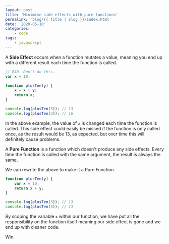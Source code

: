 ```yaml
---
layout: post
title: 'Minimise side effects with pure functions'
permalink: 'blog/{{ title | slug }}/index.html'
date: '2020-05-10'
categories:
    - code
tags:
    - javascript
---
```


A **Side Effect** occurs when a function mutates a value, meaning you end up with a different result each time the function is called.

```javascript
// BAD. Don't do this.
var x = 10;

function plusTen(y) {
	x = x + y;
	return x;
}

console.log(plusTen(3)); // 13
console.log(plusTen(3)); // 16
```

In the above example, the value of `x` is changed each time the function is called. This side effect could easily be missed if the function is only called once, as the result would be 13, as expected, but over time this will definitely cause problems.

A **Pure Function** is a function which doesn't produce any side effects. Every time the function is called with the same argument, the result is always the same.

We can rewrite the above to make it a Pure Function.

```javascript
function plusTen(y) {
	var x = 10;
	return x + y;
}

console.log(plusTen(3)); // 13
console.log(plusTen(3)); // 13
```

By scoping the variable `x` within our function, we have put all the responsibility on the function itself meaning our side effect is gone and we end up with cleaner code.

Win.
